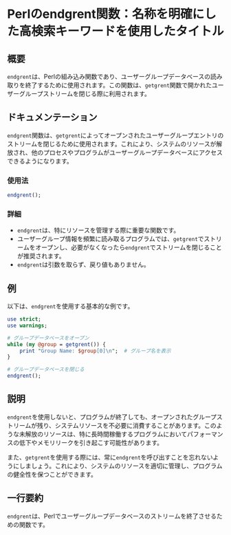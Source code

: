 <!--
Meta Description: # Perlのendgrent関数：名称を明確にした高検索キーワードを使用したタイトル ## 概要 `endgrent`は、Perlの組み込み関数であり、ユーザーグループデータベースの読み取りを終了するために使用されます。この関数は、`getgrent`関数で開かれたユーザーグループストリームを閉じ...
Meta Keywords: endgrent, getgrent, group, これにより, perl
-->

# Perlのendgrent関数：名称を明確にした高検索キーワードを使用したタイトル

## 概要
`endgrent`は、Perlの組み込み関数であり、ユーザーグループデータベースの読み取りを終了するために使用されます。この関数は、`getgrent`関数で開かれたユーザーグループストリームを閉じる際に利用されます。

## ドキュメンテーション
`endgrent`関数は、`getgrent`によってオープンされたユーザーグループエントリのストリームを閉じるために使用されます。これにより、システムのリソースが解放され、他のプロセスやプログラムがユーザーグループデータベースにアクセスできるようになります。

### 使用法
```perl
endgrent();
```

### 詳細
- `endgrent`は、特にリソースを管理する際に重要な関数です。
- ユーザーグループ情報を頻繁に読み取るプログラムでは、`getgrent`でストリームをオープンし、必要がなくなったら`endgrent`でストリームを閉じることが推奨されます。
- `endgrent`は引数を取らず、戻り値もありません。

## 例
以下は、`endgrent`を使用する基本的な例です。

```perl
use strict;
use warnings;

# グループデータベースをオープン
while (my @group = getgrent()) {
    print "Group Name: $group[0]\n";  # グループ名を表示
}

# グループデータベースを閉じる
endgrent();
```

## 説明
`endgrent`を使用しないと、プログラムが終了しても、オープンされたグループストリームが残り、システムリソースを不必要に消費することがあります。このような未解放のリソースは、特に長時間稼働するプログラムにおいてパフォーマンスの低下やメモリリークを引き起こす可能性があります。

また、`getgrent`を使用する際には、常に`endgrent`を呼び出すことを忘れないようにしましょう。これにより、システムのリソースを適切に管理し、プログラムの健全性を保つことができます。

## 一行要約
`endgrent`は、Perlでユーザーグループデータベースのストリームを終了させるための関数です。